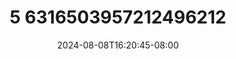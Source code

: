 --- 
title: "5 6316503957212496212"
description: "    5 6316503957212496212 full durasi panjang terbaru"
date: 2024-08-08T16:20:45-08:00
file_code: "cye6shl3z4i1"
draft: false
cover: "mnpf3rf0qsb2psrq.jpg"
tags: ["indo", "bokep-indo", "bokep-viral", "bokep-ig"]
length: 256
fld_id: "1483148"
foldername: "Anisa prastica"
categories: ["Anisa prastica"]
views: 0
---